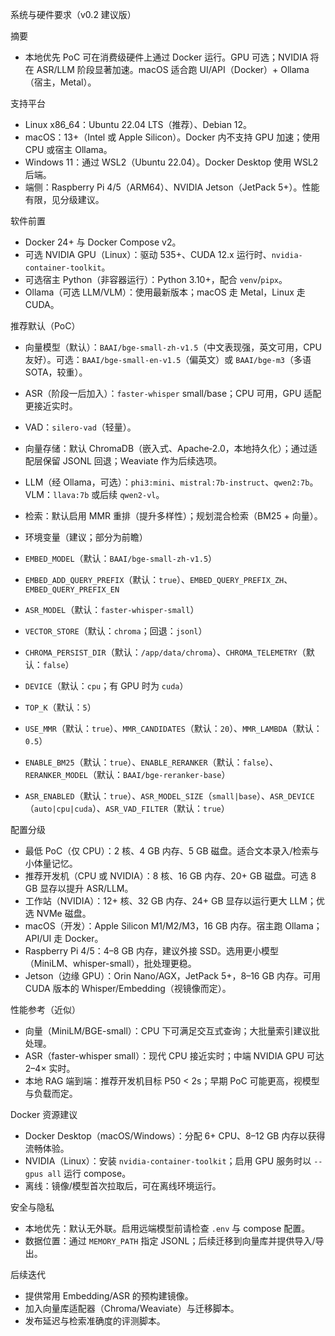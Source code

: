 系统与硬件要求（v0.2 建议版）

摘要
- 本地优先 PoC 可在消费级硬件上通过 Docker 运行。GPU 可选；NVIDIA 将在 ASR/LLM 阶段显著加速。macOS 适合跑 UI/API（Docker）+ Ollama（宿主，Metal）。

支持平台
- Linux x86_64：Ubuntu 22.04 LTS（推荐）、Debian 12。
- macOS：13+（Intel 或 Apple Silicon）。Docker 内不支持 GPU 加速；使用 CPU 或宿主 Ollama。
- Windows 11：通过 WSL2（Ubuntu 22.04）。Docker Desktop 使用 WSL2 后端。
- 端侧：Raspberry Pi 4/5（ARM64）、NVIDIA Jetson（JetPack 5+）。性能有限，见分级建议。

软件前置
- Docker 24+ 与 Docker Compose v2。
- 可选 NVIDIA GPU（Linux）：驱动 535+、CUDA 12.x 运行时、`nvidia-container-toolkit`。
- 可选宿主 Python（非容器运行）：Python 3.10+，配合 `venv`/`pipx`。
- Ollama（可选 LLM/VLM）：使用最新版本；macOS 走 Metal，Linux 走 CUDA。

推荐默认（PoC）
- 向量模型（默认）：`BAAI/bge-small-zh-v1.5`（中文表现强，英文可用，CPU 友好）。可选：`BAAI/bge-small-en-v1.5`（偏英文）或 `BAAI/bge-m3`（多语 SOTA，较重）。
- ASR（阶段一后加入）：`faster-whisper` small/base；CPU 可用，GPU 适配更接近实时。
- VAD：`silero-vad`（轻量）。
- 向量存储：默认 ChromaDB（嵌入式、Apache‑2.0，本地持久化）；通过适配层保留 JSONL 回退；Weaviate 作为后续选项。
- LLM（经 Ollama，可选）：`phi3:mini`、`mistral:7b-instruct`、`qwen2:7b`。VLM：`llava:7b` 或后续 `qwen2-vl`。
- 检索：默认启用 MMR 重排（提升多样性）；规划混合检索（BM25 + 向量）。

- 环境变量（建议；部分为前瞻）
- `EMBED_MODEL`（默认：`BAAI/bge-small-zh-v1.5`）
- `EMBED_ADD_QUERY_PREFIX`（默认：`true`）、`EMBED_QUERY_PREFIX_ZH`、`EMBED_QUERY_PREFIX_EN`
- `ASR_MODEL`（默认：`faster-whisper-small`）
- `VECTOR_STORE`（默认：`chroma`；回退：`jsonl`）
- `CHROMA_PERSIST_DIR`（默认：`/app/data/chroma`）、`CHROMA_TELEMETRY`（默认：`false`）
- `DEVICE`（默认：`cpu`；有 GPU 时为 `cuda`）
- `TOP_K`（默认：`5`）
- `USE_MMR`（默认：`true`）、`MMR_CANDIDATES`（默认：`20`）、`MMR_LAMBDA`（默认：`0.5`）
- `ENABLE_BM25`（默认：`true`）、`ENABLE_RERANKER`（默认：`false`）、`RERANKER_MODEL`（默认：`BAAI/bge-reranker-base`）
- `ASR_ENABLED`（默认：`true`）、`ASR_MODEL_SIZE`（`small|base`）、`ASR_DEVICE`（`auto|cpu|cuda`）、`ASR_VAD_FILTER`（默认：`true`）

配置分级
- 最低 PoC（仅 CPU）：2 核、4 GB 内存、5 GB 磁盘。适合文本录入/检索与小体量记忆。
- 推荐开发机（CPU 或 NVIDIA）：8 核、16 GB 内存、20+ GB 磁盘。可选 8 GB 显存以提升 ASR/LLM。
- 工作站（NVIDIA）：12+ 核、32 GB 内存、24+ GB 显存以运行更大 LLM；优选 NVMe 磁盘。
- macOS（开发）：Apple Silicon M1/M2/M3，16 GB 内存。宿主跑 Ollama；API/UI 走 Docker。
- Raspberry Pi 4/5：4–8 GB 内存，建议外接 SSD。选用更小模型（MiniLM、whisper-small），批处理更稳。
- Jetson（边缘 GPU）：Orin Nano/AGX，JetPack 5+，8–16 GB 内存。可用 CUDA 版本的 Whisper/Embedding（视镜像而定）。

性能参考（近似）
- 向量（MiniLM/BGE-small）：CPU 下可满足交互式查询；大批量索引建议批处理。
- ASR（faster-whisper small）：现代 CPU 接近实时；中端 NVIDIA GPU 可达 2–4× 实时。
- 本地 RAG 端到端：推荐开发机目标 P50 < 2s；早期 PoC 可能更高，视模型与负载而定。

Docker 资源建议
- Docker Desktop（macOS/Windows）：分配 6+ CPU、8–12 GB 内存以获得流畅体验。
- NVIDIA（Linux）：安装 `nvidia-container-toolkit`；启用 GPU 服务时以 `--gpus all` 运行 compose。
- 离线：镜像/模型首次拉取后，可在离线环境运行。

安全与隐私
- 本地优先：默认无外联。启用远端模型前请检查 `.env` 与 compose 配置。
- 数据位置：通过 `MEMORY_PATH` 指定 JSONL；后续迁移到向量库并提供导入/导出。

后续迭代
- 提供常用 Embedding/ASR 的预构建镜像。
- 加入向量库适配器（Chroma/Weaviate）与迁移脚本。
- 发布延迟与检索准确度的评测脚本。
